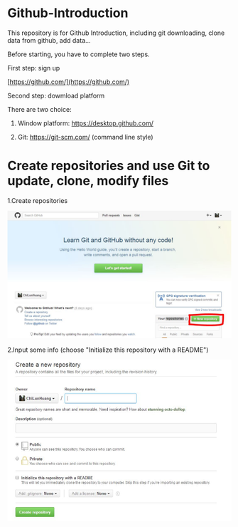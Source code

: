 # Github-Introduction
This repository is for Github Introduction, including git downloading, clone data from github, add data...

Before starting, you have to complete two steps.

First step: sign up

[https://github.com/](https://github.com/)



Second step: dowmload platform

There are two choice:

1. Window platform: https://desktop.github.com/

2. Git: https://git-scm.com/ (command line style)



# Create repositories and use Git to update, clone, modify files

1.Create repositories

![alt tag](https://raw.githubusercontent.com/ChiLunHuang/Github-Introduction/master/img/Addnew.JPG)

2.Input some info (choose "Initialize this repository with a README")

![alt tag](https://raw.githubusercontent.com/ChiLunHuang/Github-Introduction/master/img/info.JPG)




